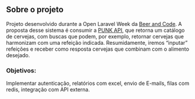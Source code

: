 ## Sobre o projeto

Projeto desenvolvido durante a Open Laravel Week da [Beer and Code](https://www.youtube.com/). A proposta desse sistema é consumir a [PUNK API](https://punkapi.com/), que retorna um catálogo de cervejas, com buscas que podem, por exemplo, retornar cervejas que harmonizam com uma refeição indicada.
Resumidamente, iremos “inputar” refeições e receber como resposta cervejas que combinam com o alimento desejado.

### Objetivos:

Implementar autenticação, relatórios com excel, envio de E-mails, filas com redis, integração com API externa.
